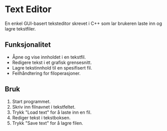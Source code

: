 # Text Editor

En enkel GUI-basert teksteditor skrevet i C++ som lar brukeren laste inn og lagre tekstfiler.

## Funksjonalitet
- Åpne og vise innholdet i en tekstfil.
- Redigere tekst i et grafisk grensesnitt.
- Lagre tekstinnhold til en spesifisert fil.
- Feilhåndtering for filoperasjoner.

## Bruk
1. Start programmet.
2. Skriv inn filnavnet i tekstfeltet.
3. Trykk "Load text" for å laste inn en fil.
4. Rediger tekst i tekstboksen.
5. Trykk "Save text" for å lagre filen.
